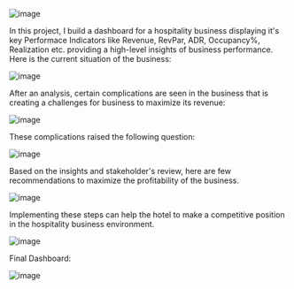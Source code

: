 ![image](https://github.com/user-attachments/assets/11497759-3f4f-4059-8b28-091218b459a0)


In this project, I build a dashboard for a hospitality business displaying it's key Performace Indicators like Revenue, RevPar, ADR, Occupancy%, Realization etc. providing a high-level insights of business performance.
Here is the current situation of the business:


![image](https://github.com/user-attachments/assets/899acc3b-940e-47b0-9925-bd14cd5bf09d)




After an analysis, certain complications are seen in the business that is creating a challenges for business to maximize its revenue:


![image](https://github.com/user-attachments/assets/b3d58946-460b-41a6-b4e1-097df934175c)

These complications raised the following question:


![image](https://github.com/user-attachments/assets/4e992941-4d7b-4413-a395-148aab618f2c)

Based on the insights and stakeholder's review, here are few recommendations to maximize the profitability of the business.


![image](https://github.com/user-attachments/assets/a8928ce8-f1e9-4b8a-9a15-913233c0b34b)

Implementing these steps can help the hotel to make a competitive position in the hospitality business environment. 


![image](https://github.com/user-attachments/assets/f5de74b0-df4e-4ec4-bf1a-4b50ab3201fa)

Final Dashboard:


![image](https://github.com/user-attachments/assets/c486df49-b846-488e-88f0-fd3029843300)












